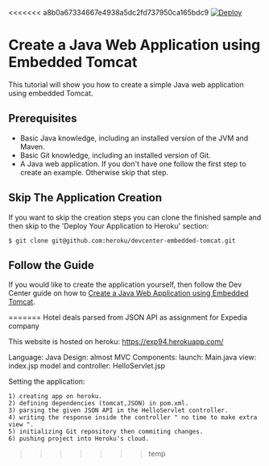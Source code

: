 <<<<<<< a8b0a67334667e4938a5dc2fd737950ca165bdc9
[![Deploy](https://www.herokucdn.com/deploy/button.svg)](https://heroku.com/deploy)
# Create a Java Web Application using Embedded Tomcat

This tutorial will show you how to create a simple Java web application using embedded Tomcat.

## Prerequisites

* Basic Java knowledge, including an installed version of the JVM and Maven.
* Basic Git knowledge, including an installed version of Git.
* A Java web application. If you don't have one follow the first step to create an example. Otherwise skip that step.

## Skip The Application Creation

If you want to skip the creation steps you can clone the finished sample and then skip to the 'Deploy Your Application to Heroku' section:

```
$ git clone git@github.com:heroku/devcenter-embedded-tomcat.git
```

## Follow the Guide

If you would like to create the application yourself, then follow the Dev Center guide on how to [Create a Java Web Application using Embedded Tomcat](https://devcenter.heroku.com/articles/create-a-java-web-application-using-embedded-tomcat).


=======
Hotel deals parsed from JSON API as assignment for Expedia company

This website is hosted on heroku: https://exp94.herokuapp.com/

Language: Java
Design: almost MVC
Components: 
	launch: Main.java
	view: index.jsp
	model and controller: HelloServlet.jsp

Setting the application:

	1) creating app on heroku.
	2) defining dependencies (tomcat,JSON) in pom.xml.
	3) parsing the given JSON API in the HelloServlet controller.
	4) writing the response inside the controller " no time to make extra view ".
	5) initializing Git repository then commiting changes.
	6) pushing project into Heroku's cloud.
>>>>>>> temp
